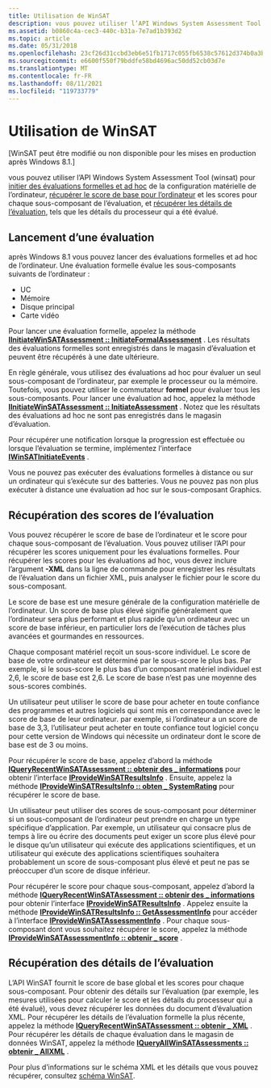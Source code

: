 ```yaml
---
title: Utilisation de WinSAT
description: vous pouvez utiliser l’API Windows System Assessment Tool (winsat) pour initier des évaluations formelles et ad hoc de la configuration matérielle de l’ordinateur, récupérer le score de base pour l’ordinateur et les scores pour chaque sous-composant de l’évaluation, et récupérer les détails de l’évaluation, tels que les détails du processeur qui a été évalué.
ms.assetid: b0860c4a-cec3-440c-b31a-7e7ad1b393d2
ms.topic: article
ms.date: 05/31/2018
ms.openlocfilehash: 23cf26d31ccbd3eb6e51fb1717c055fb6538c57612d374b0a3b7a2a5b2382681
ms.sourcegitcommit: e6600f550f79bddfe58bd4696ac50dd52cb03d7e
ms.translationtype: MT
ms.contentlocale: fr-FR
ms.lasthandoff: 08/11/2021
ms.locfileid: "119733779"
---
```

# <a name="using-winsat"></a>Utilisation de WinSAT

\[WinSAT peut être modifié ou non disponible pour les mises en production après Windows 8.1.\]

vous pouvez utiliser l’API Windows System Assessment Tool (winsat) pour [initier des évaluations formelles et ad hoc](#initiating-an-assessment) de la configuration matérielle de l’ordinateur, [récupérer le score de base pour l’ordinateur](#retrieving-the-scores-of-the-assessment) et les scores pour chaque sous-composant de l’évaluation, et [récupérer les détails de l’évaluation](#retrieving-details-of-the-assessment), tels que les détails du processeur qui a été évalué.

## <a name="initiating-an-assessment"></a>Lancement d’une évaluation

après Windows 8.1 vous pouvez lancer des évaluations formelles et ad hoc de l’ordinateur. Une évaluation formelle évalue les sous-composants suivants de l’ordinateur :

-   UC
-   Mémoire
-   Disque principal
-   Carte vidéo

Pour lancer une évaluation formelle, appelez la méthode [**IInitiateWinSATAssessment :: InitiateFormalAssessment**](/windows/desktop/api/Winsatcominterfacei/nf-winsatcominterfacei-iinitiatewinsatassessment-initiateformalassessment) . Les résultats des évaluations formelles sont enregistrés dans le magasin d’évaluation et peuvent être récupérés à une date ultérieure.

En règle générale, vous utilisez des évaluations ad hoc pour évaluer un seul sous-composant de l’ordinateur, par exemple le processeur ou la mémoire. Toutefois, vous pouvez utiliser le commutateur **formel** pour évaluer tous les sous-composants. Pour lancer une évaluation ad hoc, appelez la méthode [**IInitiateWinSATAssessment :: InitiateAssessment**](/windows/desktop/api/Winsatcominterfacei/nf-winsatcominterfacei-iinitiatewinsatassessment-initiateassessment) . Notez que les résultats des évaluations ad hoc ne sont pas enregistrés dans le magasin d’évaluation.

Pour récupérer une notification lorsque la progression est effectuée ou lorsque l’évaluation se termine, implémentez l’interface [**IWinSATInitiateEvents**](/windows/desktop/api/Winsatcominterfacei/nn-winsatcominterfacei-iwinsatinitiateevents) .

Vous ne pouvez pas exécuter des évaluations formelles à distance ou sur un ordinateur qui s’exécute sur des batteries. Vous ne pouvez pas non plus exécuter à distance une évaluation ad hoc sur le sous-composant Graphics.

## <a name="retrieving-the-scores-of-the-assessment"></a>Récupération des scores de l’évaluation

Vous pouvez récupérer le score de base de l’ordinateur et le score pour chaque sous-composant de l’évaluation. Vous pouvez utiliser l’API pour récupérer les scores uniquement pour les évaluations formelles. Pour récupérer les scores pour les évaluations ad hoc, vous devez inclure l’argument **-XML** dans la ligne de commande pour enregistrer les résultats de l’évaluation dans un fichier XML, puis analyser le fichier pour le score du sous-composant.

Le score de base est une mesure générale de la configuration matérielle de l’ordinateur. Un score de base plus élevé signifie généralement que l’ordinateur sera plus performant et plus rapide qu’un ordinateur avec un score de base inférieur, en particulier lors de l’exécution de tâches plus avancées et gourmandes en ressources.

Chaque composant matériel reçoit un sous-score individuel. Le score de base de votre ordinateur est déterminé par le sous-score le plus bas. Par exemple, si le sous-score le plus bas d’un composant matériel individuel est 2,6, le score de base est 2,6. Le score de base n’est pas une moyenne des sous-scores combinés.

Un utilisateur peut utiliser le score de base pour acheter en toute confiance des programmes et autres logiciels qui sont mis en correspondance avec le score de base de leur ordinateur. par exemple, si l’ordinateur a un score de base de 3,3, l’utilisateur peut acheter en toute confiance tout logiciel conçu pour cette version de Windows qui nécessite un ordinateur dont le score de base est de 3 ou moins.

Pour récupérer le score de base, appelez d’abord la méthode [**IQueryRecentWinSATAssessment :: obtenir des \_ informations**](/windows/desktop/api/Winsatcominterfacei/nf-winsatcominterfacei-iqueryrecentwinsatassessment-get_info) pour obtenir l’interface [**IProvideWinSATResultsInfo**](/windows/desktop/api/Winsatcominterfacei/nn-winsatcominterfacei-iprovidewinsatresultsinfo) . Ensuite, appelez la méthode [**IProvideWinSATResultsInfo :: obten \_ SystemRating**](/windows/desktop/api/Winsatcominterfacei/nf-winsatcominterfacei-iprovidewinsatresultsinfo-get_systemrating) pour récupérer le score de base.

Un utilisateur peut utiliser des scores de sous-composant pour déterminer si un sous-composant de l’ordinateur peut prendre en charge un type spécifique d’application. Par exemple, un utilisateur qui consacre plus de temps à lire ou écrire des documents peut exiger un score plus élevé pour le disque qu’un utilisateur qui exécute des applications scientifiques, et un utilisateur qui exécute des applications scientifiques souhaitera probablement un score de sous-composant plus élevé et peut ne pas se préoccuper d’un score de disque inférieur.

Pour récupérer le score pour chaque sous-composant, appelez d’abord la méthode [**IQueryRecentWinSATAssessment :: obtenir des \_ informations**](/windows/desktop/api/Winsatcominterfacei/nf-winsatcominterfacei-iqueryrecentwinsatassessment-get_info) pour obtenir l’interface [**IProvideWinSATResultsInfo**](/windows/desktop/api/Winsatcominterfacei/nn-winsatcominterfacei-iprovidewinsatresultsinfo) . Appelez ensuite la méthode [**IProvideWinSATResultsInfo :: GetAssessmentInfo**](/windows/desktop/api/Winsatcominterfacei/nf-winsatcominterfacei-iprovidewinsatresultsinfo-getassessmentinfo) pour accéder à l’interface [**IProvideWinSATAssessmentInfo**](/windows/desktop/api/Winsatcominterfacei/nn-winsatcominterfacei-iprovidewinsatassessmentinfo) . Pour chaque sous-composant dont vous souhaitez récupérer le score, appelez la méthode [**IProvideWinSATAssessmentInfo :: obtenir \_ score**](/windows/desktop/api/Winsatcominterfacei/nf-winsatcominterfacei-iprovidewinsatassessmentinfo-get_score) .

## <a name="retrieving-details-of-the-assessment"></a>Récupération des détails de l’évaluation

L’API WinSAT fournit le score de base global et les scores pour chaque sous-composant. Pour obtenir des détails sur l’évaluation (par exemple, les mesures utilisées pour calculer le score et les détails du processeur qui a été évalué), vous devez récupérer les données du document d’évaluation XML. Pour récupérer les détails de l’évaluation formelle la plus récente, appelez la méthode [**IQueryRecentWinSATAssessment :: obtenir \_ XML**](/windows/desktop/api/Winsatcominterfacei/nf-winsatcominterfacei-iqueryrecentwinsatassessment-get_xml) . Pour récupérer les détails de chaque évaluation dans le magasin de données WinSAT, appelez la méthode [**IQueryAllWinSATAssessments :: obtenir \_ AllXML**](/windows/desktop/api/Winsatcominterfacei/nf-winsatcominterfacei-iqueryallwinsatassessments-get_allxml) .

Pour plus d’informations sur le schéma XML et les détails que vous pouvez récupérer, consultez [schéma WinSAT](winsat-schema.md).

 

 




